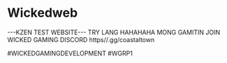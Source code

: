 # Wickedweb
---KZEN TEST WEBSITE---
TRY LANG HAHAHAHA MONG GAMITIN
JOIN WICKED GAMING DISCORD
https//.gg/coastaltown

#WICKEDGAMINGDEVELOPMENT
#WGRP1
